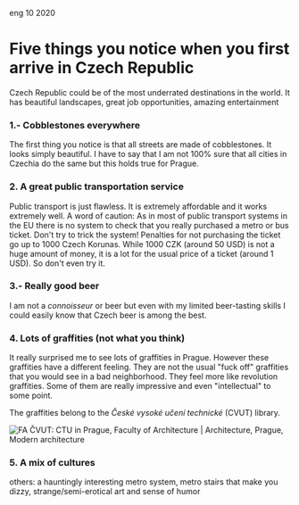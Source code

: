 <permalink>eng</permalink>
<month>10</month>
<year>2020</year>

# Five things you notice when you first arrive in Czech Republic

Czech Republic could be of the most underrated destinations in the world. It has beautiful landscapes, great job opportunities, amazing entertainment 

### 1.- Cobblestones everywhere

The first thing you notice is that all streets are made of cobblestones. It looks simply beautiful. I have to say that I am not 100% sure that all cities in Czechia do the same but this holds true for Prague.

### 2. A great public transportation service

Public transport is just flawless. It is extremely affordable and it works extremely well. A word of caution: As in most of public transport systems in the EU there is no system to check that you really purchased a metro or bus ticket. Don't try to trick the system! Penalties for not purchasing the ticket go up to 1000 Czech Korunas. While 1000 CZK (around 50 USD) is not a huge amount of money, it is a lot for the usual price of a ticket (around 1 USD). So don't even try it.

### 3.- Really good beer

I am not a *connoisseur* or beer but even with my limited beer-tasting skills I could easily know that Czech beer is among the best.

### 4. Lots of graffities (not what you think)

It really surprised me to see lots of graffities in Prague. However these graffities have a different feeling. They are not the usual "fuck off" graffities that you would see in a bad neighborhood. They feel more like revolution graffities. Some of them are really impressive and even "intellectual" to some point.

The graffities belong to the *České vysoké učení technické* (CVUT) library.

![FA ČVUT: CTU in Prague, Faculty of Architecture | Architecture, Prague,  Modern architecture](https://i.pinimg.com/originals/0f/7f/53/0f7f534a925204b06e0f7bf774621efc.jpg)

### 5. A mix of cultures

others: a hauntingly interesting metro system, metro stairs that make you dizzy, strange/semi-erotical art and sense of humor
